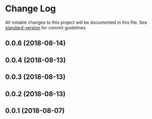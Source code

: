 # Change Log

All notable changes to this project will be documented in this file. See [standard-version](https://github.com/conventional-changelog/standard-version) for commit guidelines.

<a name="0.0.6"></a>
## 0.0.6 (2018-08-14)



<a name="0.0.4"></a>
## 0.0.4 (2018-08-13)



<a name="0.0.3"></a>
## 0.0.3 (2018-08-13)



<a name="0.0.2"></a>
## 0.0.2 (2018-08-13)



<a name="0.0.1"></a>
## 0.0.1 (2018-08-07)
